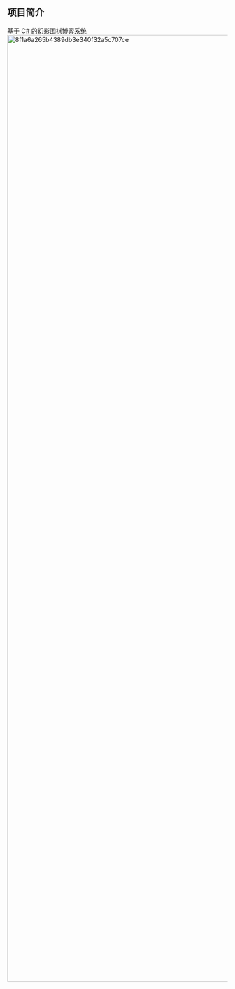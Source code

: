 ## 项目简介
基于 C# 的幻影围棋博弈系统
<img width="3840" height="2160" alt="8f1a6a265b4389db3e340f32a5c707ce" src="https://github.com/user-attachments/assets/ae3eb651-4fa3-449e-b784-eea99d39e986" />
